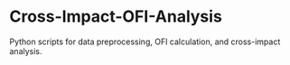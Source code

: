 # Cross-Impact-OFI-Analysis
Python scripts for data preprocessing, OFI calculation, and cross-impact analysis.
